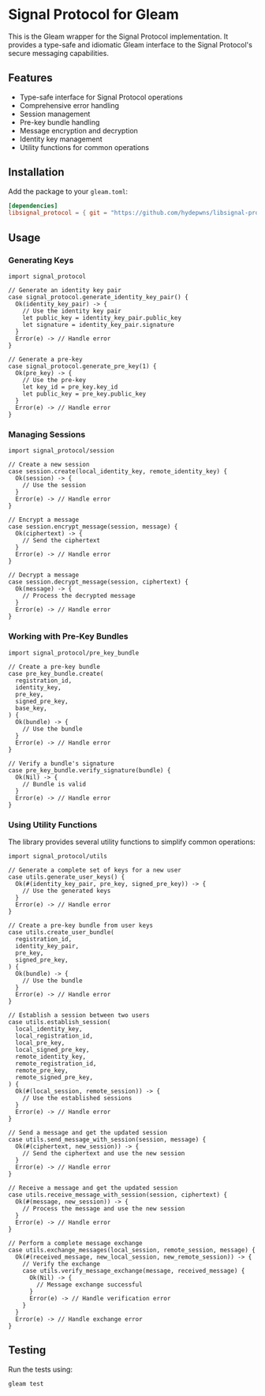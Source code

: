 # Signal Protocol for Gleam

This is the Gleam wrapper for the Signal Protocol implementation. It provides a type-safe and idiomatic Gleam interface to the Signal Protocol's secure messaging capabilities.

## Features

- Type-safe interface for Signal Protocol operations
- Comprehensive error handling
- Session management
- Pre-key bundle handling
- Message encryption and decryption
- Identity key management
- Utility functions for common operations

## Installation

Add the package to your `gleam.toml`:

```toml
[dependencies]
libsignal_protocol = { git = "https://github.com/hydepwns/libsignal-protocol-nif.git" }
```

## Usage

### Generating Keys

```gleam
import signal_protocol

// Generate an identity key pair
case signal_protocol.generate_identity_key_pair() {
  Ok(identity_key_pair) -> {
    // Use the identity key pair
    let public_key = identity_key_pair.public_key
    let signature = identity_key_pair.signature
  }
  Error(e) -> // Handle error
}

// Generate a pre-key
case signal_protocol.generate_pre_key(1) {
  Ok(pre_key) -> {
    // Use the pre-key
    let key_id = pre_key.key_id
    let public_key = pre_key.public_key
  }
  Error(e) -> // Handle error
}
```

### Managing Sessions

```gleam
import signal_protocol/session

// Create a new session
case session.create(local_identity_key, remote_identity_key) {
  Ok(session) -> {
    // Use the session
  }
  Error(e) -> // Handle error
}

// Encrypt a message
case session.encrypt_message(session, message) {
  Ok(ciphertext) -> {
    // Send the ciphertext
  }
  Error(e) -> // Handle error
}

// Decrypt a message
case session.decrypt_message(session, ciphertext) {
  Ok(message) -> {
    // Process the decrypted message
  }
  Error(e) -> // Handle error
}
```

### Working with Pre-Key Bundles

```gleam
import signal_protocol/pre_key_bundle

// Create a pre-key bundle
case pre_key_bundle.create(
  registration_id,
  identity_key,
  pre_key,
  signed_pre_key,
  base_key,
) {
  Ok(bundle) -> {
    // Use the bundle
  }
  Error(e) -> // Handle error
}

// Verify a bundle's signature
case pre_key_bundle.verify_signature(bundle) {
  Ok(Nil) -> {
    // Bundle is valid
  }
  Error(e) -> // Handle error
}
```

### Using Utility Functions

The library provides several utility functions to simplify common operations:

```gleam
import signal_protocol/utils

// Generate a complete set of keys for a new user
case utils.generate_user_keys() {
  Ok(#(identity_key_pair, pre_key, signed_pre_key)) -> {
    // Use the generated keys
  }
  Error(e) -> // Handle error
}

// Create a pre-key bundle from user keys
case utils.create_user_bundle(
  registration_id,
  identity_key_pair,
  pre_key,
  signed_pre_key,
) {
  Ok(bundle) -> {
    // Use the bundle
  }
  Error(e) -> // Handle error
}

// Establish a session between two users
case utils.establish_session(
  local_identity_key,
  local_registration_id,
  local_pre_key,
  local_signed_pre_key,
  remote_identity_key,
  remote_registration_id,
  remote_pre_key,
  remote_signed_pre_key,
) {
  Ok(#(local_session, remote_session)) -> {
    // Use the established sessions
  }
  Error(e) -> // Handle error
}

// Send a message and get the updated session
case utils.send_message_with_session(session, message) {
  Ok(#(ciphertext, new_session)) -> {
    // Send the ciphertext and use the new session
  }
  Error(e) -> // Handle error
}

// Receive a message and get the updated session
case utils.receive_message_with_session(session, ciphertext) {
  Ok(#(message, new_session)) -> {
    // Process the message and use the new session
  }
  Error(e) -> // Handle error
}

// Perform a complete message exchange
case utils.exchange_messages(local_session, remote_session, message) {
  Ok(#(received_message, new_local_session, new_remote_session)) -> {
    // Verify the exchange
    case utils.verify_message_exchange(message, received_message) {
      Ok(Nil) -> {
        // Message exchange successful
      }
      Error(e) -> // Handle verification error
    }
  }
  Error(e) -> // Handle exchange error
}
```

## Testing

Run the tests using:

```bash
gleam test
```
